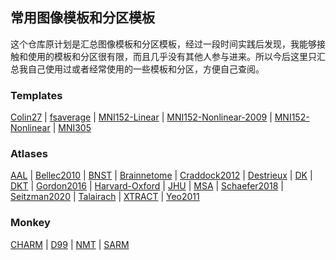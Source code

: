 ## 常用图像模板和分区模板

这个仓库原计划是汇总图像模板和分区模板，经过一段时间实践后发现，我能够接触和使用的模板和分区很有限，而且几乎没有其他人参与进来。所以今后这里只汇总我自己使用过或者经常使用的一些模板和分区，方便自己查阅。

### Templates

[Colin27](doc/Colin27.md) | [fsaverage](doc/fsaverage.md) | [MNI152-Linear](doc/MNI152-Linear.md) | [MNI152-Nonlinear-2009](doc/MNI152-Nonlinear-2009.md) | [MNI152-Nonlinear](doc/MNI152-Nonlinear.md) | [MNI305](doc/MNI305.md)

### Atlases

[AAL](doc/AAL.md) | [Bellec2010](doc/Bellec2010.md) | [BNST](doc/BNST.md) | [Brainnetome](doc/Brainnetome.md) | [Craddock2012](doc/Craddock2012.md) | [Destrieux](doc/Destrieux.md) | [DK](doc/DK.md) | [DKT](doc/DKT.md) | [Gordon2016](doc/Gordon2016.md) | [Harvard-Oxford](doc/Harvard-Oxford.md) | [JHU](doc/JHU.md) | [MSA](doc/MSA.md) | [Schaefer2018](doc/Schaefer2018.md) | [Seitzman2020](doc/Seitzman2020.md) | [Talairach](doc/Talairach.md) | [XTRACT](doc/XTRACT.md) | [Yeo2011](doc/Yeo2011.md)

### Monkey

[CHARM](doc/CHARM.md) | [D99](doc/D99.md) | [NMT](doc/NMT.md) | [SARM](doc/SARM.md)

